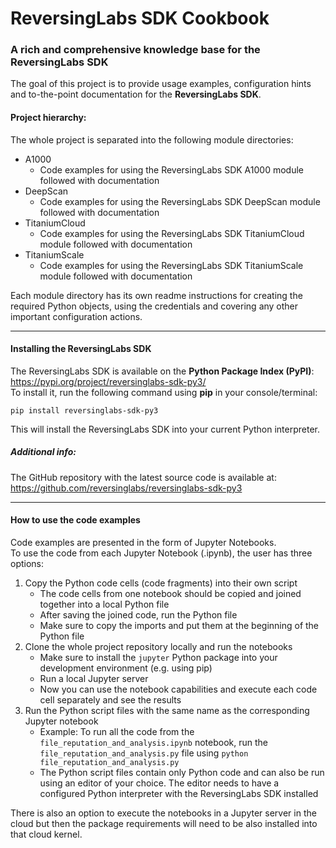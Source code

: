 # ReversingLabs SDK Cookbook
### A rich and comprehensive knowledge base for the ReversingLabs SDK

The goal of this project is to provide usage examples, configuration hints and to-the-point documentation 
for the **ReversingLabs SDK**.

#### Project hierarchy:
The whole project is separated into the following module directories:
- A1000
  - Code examples for using the ReversingLabs SDK A1000 module followed with documentation
- DeepScan
  - Code examples for using the ReversingLabs SDK DeepScan module followed with documentation
- TitaniumCloud
  - Code examples for using the ReversingLabs SDK TitaniumCloud module followed with documentation
- TitaniumScale
  - Code examples for using the ReversingLabs SDK TitaniumScale module followed with documentation

Each module directory has its own readme instructions for creating the required Python objects, using the credentials and covering any other important configuration actions.

 ---

#### Installing the ReversingLabs SDK
The ReversingLabs SDK is available on the **Python Package Index (PyPI)**: https://pypi.org/project/reversinglabs-sdk-py3/  
To install it, run the following command using **pip** in your console/terminal:

`pip install reversinglabs-sdk-py3`

This will install the ReversingLabs SDK into your current Python interpreter.

##### Additional info:
The GitHub repository with the latest source code is available at: https://github.com/reversinglabs/reversinglabs-sdk-py3

 ---
    
#### How to use the code examples
Code examples are presented in the form of Jupyter Notebooks.  
To use the code from each Jupyter Notebook (.ipynb), the user has three options:
1. Copy the Python code cells (code fragments) into their own script
   - The code cells from one notebook should be copied and joined together into a local Python file
   - After saving the joined code, run the Python file
   - Make sure to copy the imports and put them at the beginning of the Python file
2. Clone the whole project repository locally and run the notebooks
   - Make sure to install the `jupyter` Python package into your development environment (e.g. using pip)
   - Run a local Jupyter server
   - Now you can use the notebook capabilities and execute each code cell separately and see the results
3. Run the Python script files with the same name as the corresponding Jupyter notebook
   - Example: To run all the code from the `file_reputation_and_analysis.ipynb` notebook, run the `file_reputation_and_analysis.py` file using `python file_reputation_and_analysis.py`
   - The Python script files contain only Python code and can also be run using an editor of your choice. The editor needs to have a configured Python interpreter with the ReversingLabs SDK installed 

There is also an option to execute the notebooks in a Jupyter server in the cloud but then the package requirements
will need to be also installed into that cloud kernel.